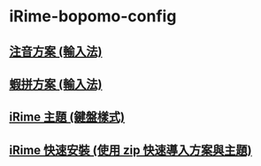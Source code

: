 # iRime-bopomo-config

## [注音方案 (輸入法)](https://github.com/copy0401/irime-bopomo-config/tree/master/schema/bopomo_onion)

## [蝦拼方案 (輸入法)](https://github.com/copy0401/irime-bopomo-config/tree/master/schema/xiapin)

## [iRime 主題 (鍵盤樣式)](https://github.com/copy0401/irime-bopomo-config/tree/master/theme)

## [iRime 快速安裝 (使用 zip 快速導入方案與主題)](https://github.com/copy0401/irime-bopomo-config/tree/master/zip)